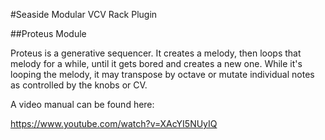 #Seaside Modular VCV Rack Plugin

##Proteus Module

Proteus is a generative sequencer. It creates a melody, then loops that melody for a while, until it gets bored and creates a new one. While it's looping the melody, it may transpose by octave or mutate individual notes as controlled by the knobs or CV.

A video manual can be found here: 

https://www.youtube.com/watch?v=XAcYI5NUyIQ

